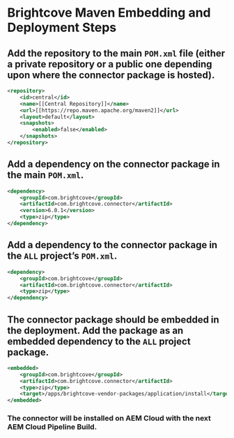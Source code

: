 # Brightcove Maven Embedding and Deployment Steps

## Add the repository to the main `POM.xml` file (either a private repository or a public one depending upon where the connector package is hosted).

```xml
<repository>
    <id>central</id>
    <name>[[Central Repository]]</name>
    <url>[[https://repo.maven.apache.org/maven2]]</url>
    <layout>default</layout>
    <snapshots>
        <enabled>false</enabled>
    </snapshots>
</repository>
```

## Add a dependency on the connector package in the main `POM.xml`.

```xml
<dependency>
    <groupId>com.brightcove</groupId>
    <artifactId>com.brightcove.connector</artifactId>
    <version>6.0.1</version>
    <type>zip</type>
</dependency>
```

## Add a dependency to the connector package in the `ALL` project’s `POM.xml`.

```xml
<dependency>
    <groupId>com.brightcove</groupId>
    <artifactId>com.brightcove.connector</artifactId>
    <type>zip</type>
</dependency>
```

## The connector package should be embedded in the deployment. Add the package as an embedded dependency to the `ALL` project package.

```xml
<embedded>
    <groupId>com.brightcove</groupId>
    <artifactId>com.brightcove.connector</artifactId>
    <type>zip</type>
    <target>/apps/brightcove-vendor-packages/application/install</target>
</embedded>
```

### The connector will be installed on AEM Cloud with the next AEM Cloud Pipeline Build.